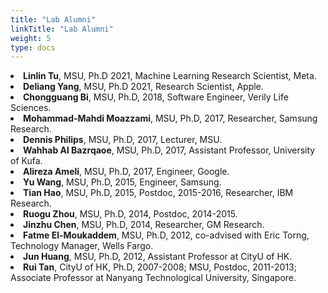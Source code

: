 ```yaml
---
title: "Lab Alumni"
linkTitle: "Lab Alumni"
weight: 5
type: docs
---
```


<li><b>Linlin Tu</b>, MSU, Ph.D 2021, Machine Learning Research Scientist, Meta.</li>
                            <li><b>Deliang Yang</b>, MSU, Ph.D 2021, Research Scientist, Apple.</li>
                            <li><b>Chongguang Bi</b>, MSU, Ph.D, 2018, Software Engineer, Verily Life Sciences.</li>
                            <li><b>Mohammad-Mahdi Moazzami</b>, MSU, Ph.D, 2017, Researcher, Samsung Research.</li>
                            <li><b>Dennis Philips</b>, MSU, Ph.D, 2017, Lecturer, MSU.</li>
                            <li><b>Wahhab Al Bazrqaoe</b>, MSU, Ph.D, 2017, Assistant Professor, University of Kufa.</li>
                            <li><b>Alireza Ameli</b>, MSU, Ph.D, 2017, Engineer, Google.</li>
                            <li><b>Yu Wang</b>, MSU, Ph.D, 2015, Engineer, Samsung.</li>
                            <li><b>Tian Hao</b>, MSU, Ph.D, 2015, Postdoc, 2015-2016, Researcher, IBM Research.</li>
                            <li><b>Ruogu Zhou</b>, MSU, Ph.D, 2014, Postdoc, 2014-2015.</li>
                            <li><b>Jinzhu Chen</b>, MSU, Ph.D, 2014, Researcher, GM Research.</li>
                            <li><b>Fatme El-Moukaddem</b>, MSU, Ph.D, 2012, co-advised with Eric Torng, Technology Manager, Wells Fargo.</li>
                            <li><b>Jun Huang</b>, MSU, Ph.D, 2012, Assistant Professor at CityU of HK.</li>
                            <li><b>Rui Tan</b>, CityU of HK, Ph.D, 2007-2008; MSU, Postdoc, 2011-2013; Associate Professor at Nanyang Technological University, Singapore.</li>
                        